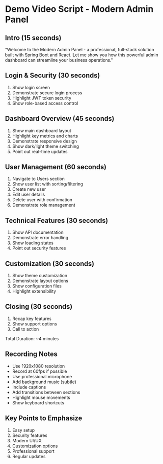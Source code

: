 # Demo Video Script - Modern Admin Panel

## Intro (15 seconds)
"Welcome to the Modern Admin Panel - a professional, full-stack solution built with Spring Boot and React. Let me show you how this powerful admin dashboard can streamline your business operations."

## Login & Security (30 seconds)
1. Show login screen
2. Demonstrate secure login process
3. Highlight JWT token security
4. Show role-based access control

## Dashboard Overview (45 seconds)
1. Show main dashboard layout
2. Highlight key metrics and charts
3. Demonstrate responsive design
4. Show dark/light theme switching
5. Point out real-time updates

## User Management (60 seconds)
1. Navigate to Users section
2. Show user list with sorting/filtering
3. Create new user
4. Edit user details
5. Delete user with confirmation
6. Demonstrate role management

## Technical Features (30 seconds)
1. Show API documentation
2. Demonstrate error handling
3. Show loading states
4. Point out security features

## Customization (30 seconds)
1. Show theme customization
2. Demonstrate layout options
3. Show configuration files
4. Highlight extensibility

## Closing (30 seconds)
1. Recap key features
2. Show support options
3. Call to action

Total Duration: ~4 minutes

## Recording Notes
- Use 1920x1080 resolution
- Record at 60fps if possible
- Use professional microphone
- Add background music (subtle)
- Include captions
- Add transitions between sections
- Highlight mouse movements
- Show keyboard shortcuts

## Key Points to Emphasize
1. Easy setup
2. Security features
3. Modern UI/UX
4. Customization options
5. Professional support
6. Regular updates 